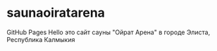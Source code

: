 # saunaoiratarena
GitHub Pages
Hello
это сайт сауны "Ойрат Арена" в городе Элиста, Республика Калмыкия

